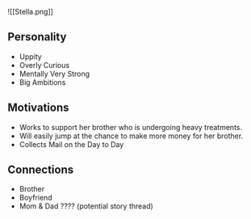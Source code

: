 ![[Stella.png]]
## Personality

- Uppity
- Overly Curious
- Mentally Very Strong
- Big Ambitions
## Motivations

- Works to support her brother who is undergoing heavy treatments.
- Will easily jump at the chance to make more money for her brother.
-  Collects Mail on the Day to Day
## Connections
- Brother
- Boyfriend
- Mom & Dad ???? (potential story thread)